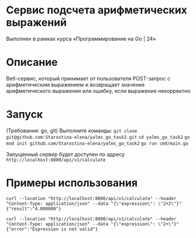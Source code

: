 # Сервис подсчета арифметических выражений 
Выполнен в рамках курса «Программирование на Go | 24» 

# Описание 
Веб-сервис, который принимает от пользователя POST-запрос с арифметическим выражением и возвращает значение арифметического выражения или ошибку, если выражение некорректно 

# Запуск
(Требования: go, git)
Выполните команды:
`git clone git@github.com:Starostina-elena/yalms_go_task2.git`
`cd yalms_go_task2`
`go mod init github.com/Starostina-elena/yalms_go_task2`
`go run cmd/main.go`

Запущенный сервер будет доступен по адресу 
`http://localhost:8080/api/v1/calculate`

# Примеры использования 
```
curl --location "http://localhost:8080/api/v1/calculate" --header "Content-Type: application/json" --data "{\"expression\": \"2+2\"}"
{"result":"4.000000"}
```
```
curl --location "http://localhost:8080/api/v1/calculate" --header "Content-Type: application/json" --data "{\"expression\": \"2+\"}"
{"error":"Expression is not valid"}
```
